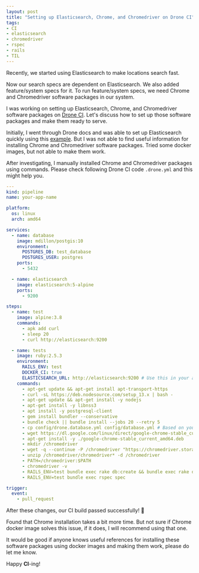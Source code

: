 ```yaml
---
layout: post
title: "Setting up Elasticsearch, Chrome, and Chromedriver on Drone CI"
tags:
- CI
- elasticsearch
- chromedriver
- rspec
- rails
- TIL
---
```


Recently, we started using Elasticsearch to make locations search fast.

Now our search specs are dependent on Elasticsearch. We also added
feature/system specs for it. To run feature/system specs, we need Chrome and
Chromedriver software packages in our system.

I was working on setting up Elasticsearch, Chrome, and Chromedriver
software packages on [Drone CI](https://drone.io/). Let's discuss how to set up
those software packages and make them ready to serve.

Initially, I went through Drone docs and was able to set up Elasticsearch
quickly using this
[example](https://docker-runner.docs.drone.io/examples/service/elasticsearch/).
But I was not able to find useful information for installing Chrome and
Chromedriver software packages. Tried some docker images, but not able to make
them work.

After investigating, I manually installed Chrome and Chromedriver packages using
commands. Please check following Drone CI code `.drone.yml` and this might help
you. 

```yaml
---
kind: pipeline
name: your-app-name

platform:
  os: linux
  arch: amd64

services:
  - name: database
    image: mdillon/postgis:10
    environment:
      POSTGRES_DB: test_database
      POSTGRES_USER: postgres
    ports:
      - 5432

  - name: elasticsearch
    image: elasticsearch:5-alpine
    ports:
      - 9200

steps:
  - name: test
    image: alpine:3.8
    commands:
      - apk add curl
      - sleep 20
      - curl http://elasticsearch:9200

  - name: tests
    image: ruby:2.5.3
    environment:
      RAILS_ENV: test
      DOCKER_CI: true
      ELASTICSEARCH_URL: http://elasticsearch:9200 # Use this in your app for setting Elasticsearch configuration using Chewy/Searchkick.
    commands:
      - apt-get update && apt-get install apt-transport-https
      - curl -sL https://deb.nodesource.com/setup_13.x | bash -
      - apt-get update && apt-get install -y nodejs
      - apt-get install -y libnss3
      - apt install -y postgresql-client
      - gem install bundler --conservative
      - bundle check || bundle install --jobs 20 --retry 5
      - cp config/drone.database.yml config/database.yml # Based on your system, change/set this.
      - wget https://dl.google.com/linux/direct/google-chrome-stable_current_amd64.deb
      - apt-get install -y ./google-chrome-stable_current_amd64.deb
      - mkdir /chromedriver
      - wget -q --continue -P /chromedriver "https://chromedriver.storage.googleapis.com/76.0.3809.126/chromedriver_linux64.zip"
      - unzip /chromedriver/chromedriver* -d /chromedriver
      - PATH=/chromedriver:$PATH
      - chromedriver -v
      - RAILS_ENV=test bundle exec rake db:create && bundle exec rake db:structure:load
      - RAILS_ENV=test bundle exec rspec spec

trigger:
  event:
    - pull_request
```

After these changes, our CI build passed successfully! 🚀

Found that Chrome installation takes a bit more time. But not sure if Chrome
docker image solves this issue, if it does, I will recommend using that one.

It would be good if anyone knows useful references for installing these software
packages using docker images and making them work, please do let me know. 

Happy **CI**-ing!
